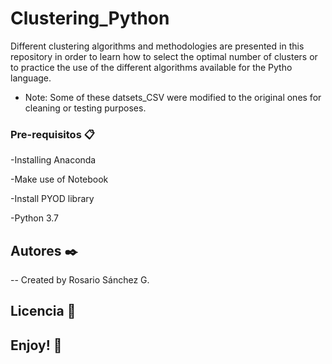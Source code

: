 # Clustering_Python
Different clustering algorithms and methodologies are presented in this repository in order to learn how to select the optimal number of clusters or to practice the use of the different algorithms available for the Pytho language.

* Note: Some of these datsets_CSV were modified to the original ones for cleaning or testing purposes.

### Pre-requisitos 📋

-Installing Anaconda

-Make use of Notebook

-Install PYOD library

-Python 3.7

## Autores ✒️
-- Created by Rosario Sánchez G.


## Licencia 📄

## Enjoy! 🎁
